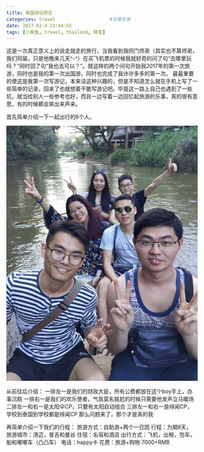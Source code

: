 ```yaml
---
title: 泰国游记序言
categories: travel                    #文章文类
date: 2017-02-4 23:44:55
tags: [小章鱼, travel, thailand, 随笔]
---
```

这是一次真正意义上的说走就走的旅行，当我看到我同门师弟（其实也不算师弟，我们同届，只是他晚来几天^-^）在买飞机票的时候我就好奇的问了句“去哪里玩吗？”同时回了句“我也去可以？”。就这样的两个问句开始我2017年的第一次旅游，同时也是我的第一次出国游，同时也完成了我许许多多的第一次。
最最重要的使这是我第一次写游记，本来没这种兴趣的，但是不知道怎么就在手机上写了一些简单的记录，回来了也就想着干脆写游记吧。毕竟这一路上自己也遇到了一些坑，就当给别人一些参考也好，而且一边写着一边回忆起旅游的乐事，真的很有意思，有的时候都会笑出来声来。

首先简单介绍一下一起出行的6个人。

<!-- more -->

![一起出游的朋友们](thailand00/friends.jpeg)

从前往后介绍：
一排左一是我们的财政大臣，所有公费都放在这个boy手上，办事沉稳
一排右一是我们的欢乐使者，气氛莫名尴尬的时候只需要他发声立马暖场
二排左一和右一是太阳伞CP，只要有太阳自动组合
三排左一和右一是绯闻CP，学校到泰国到学校都是绯闻CP
那么问题来了，那个才是真的我

再简单介绍一下我们的行程：
旅游方式：自助游+两个一日团
行程：为期8天，
旅游城市：清迈，普吉和曼谷
住宿：名宿和酒店
出行方式：飞机，出租，包车，船和嘟嘟车（凸凸车）
电话：happy卡
花费：旅游+购物 7000+RMB